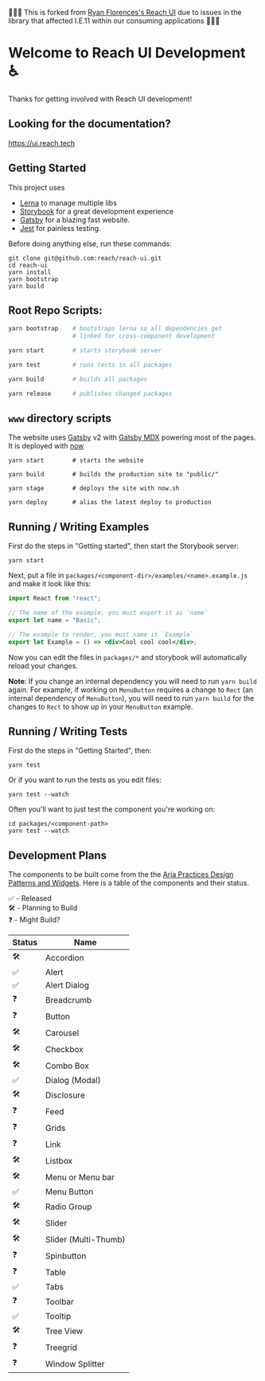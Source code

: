 🚧🚧🚧 This is forked from [Ryan Florences's Reach UI](https://github.com/reach/reach-ui) due to issues in the library that affected I.E.11 within our consuming applications 🚧🚧🚧


# Welcome to Reach UI Development ♿️

Thanks for getting involved with Reach UI development!

## Looking for the documentation?

https://ui.reach.tech

## Getting Started

This project uses

- [Lerna](https://lernajs.io/) to manage multiple libs
- [Storybook](https://storybook.js.org/) for a great development experience
- [Gatsby](https://gatsbyjs.org/) for a blazing fast website.
- [Jest](https://jestjs.io/) for painless testing.

Before doing anything else, run these commands:

```
git clone git@github.com:reach/reach-ui.git
cd reach-ui
yarn install
yarn bootstrap
yarn build
```

## Root Repo Scripts:

```sh
yarn bootstrap    # bootstraps lerna so all dependencies get
                  # linked for cross-component development

yarn start        # starts storybook server

yarn test         # runs tests in all packages

yarn build        # builds all packages

yarn release      # publishes changed packages
```

## `www` directory scripts

The website uses [Gatsby](https://gatsbyjs.org) v2 with [Gatsby MDX](https://github.com/ChristopherBiscardi/gatsby-mdx) powering most of the pages. It is deployed with [now](https://now.sh)

```
yarn start        # starts the website

yarn build        # builds the production site to "public/"

yarn stage        # deploys the site with now.sh

yarn deploy       # alias the latest deploy to production
```

## Running / Writing Examples

First do the steps in "Getting started", then start the Storybook server:

```
yarn start
```

Next, put a file in `packages/<component-dir>/examples/<name>.example.js` and make it look like this:

```jsx
import React from "react";

// The name of the example, you must export it as `name`
export let name = "Basic";

// The example to render, you must name it `Example`
export let Example = () => <div>Cool cool cool</div>;
```

Now you can edit the files in `packages/*` and storybook will automatically reload your changes.

**Note**: If you change an internal dependency you will need to run `yarn build` again. For example, if working on `MenuButton` requires a change to `Rect` (an internal dependency of `MenuButton`), you will need to run `yarn build` for the changes to `Rect` to show up in your `MenuButton` example.

## Running / Writing Tests

First do the steps in "Getting Started", then:

```
yarn test
```

Or if you want to run the tests as you edit files:

```
yarn test --watch
```

Often you'll want to just test the component you're working on:

```
cd packages/<component-path>
yarn test --watch
```

## Development Plans

The components to be built come from the the [Aria Practices Design Patterns and Widgets](https://www.w3.org/TR/wai-aria-practices-1.1). Here is a table of the components and their status.

✅ - Released<br/>
🛠 - Planning to Build<br/>
❓ - Might Build?

| Status | Name                 |
| ------ | -------------------- |
| 🛠     | Accordion            |
| ✅      | Alert                |
| ✅      | Alert Dialog         |
| ❓      | Breadcrumb           |
| ❓      | Button               |
| 🛠     | Carousel             |
| 🛠     | Checkbox             |
| 🛠     | Combo Box            |
| ✅      | Dialog (Modal)       |
| 🛠     | Disclosure           |
| ❓      | Feed                 |
| ❓      | Grids                |
| ❓      | Link                 |
| 🛠     | Listbox              |
| 🛠     | Menu or Menu bar     |
| ✅      | Menu Button          |
| 🛠     | Radio Group          |
| 🛠     | Slider               |
| 🛠     | Slider (Multi-Thumb) |
| ❓      | Spinbutton           |
| ❓      | Table                |
| ✅      | Tabs                 |
| ❓      | Toolbar              |
| ✅      | Tooltip              |
| 🛠     | Tree View            |
| ❓      | Treegrid             |
| ❓      | Window Splitter      |
